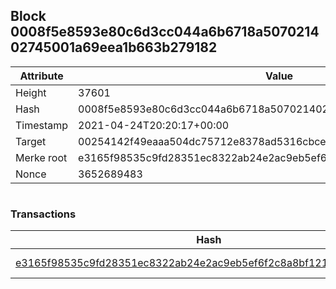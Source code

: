 ## Block 0008f5e8593e80c6d3cc044a6b6718a507021402745001a69eea1b663b279182

Attribute | Value
--- | ---
Height | 37601
Hash | 0008f5e8593e80c6d3cc044a6b6718a507021402745001a69eea1b663b279182
Timestamp | 2021-04-24T20:20:17+00:00
Target | 00254142f49eaaa504dc75712e8378ad5316cbcead634704b3734b6271167cc4
Merke root | e3165f98535c9fd28351ec8322ab24e2ac9eb5ef6f2c8a8bf1215418281f7a69
Nonce | 3652689483

```

```

### Transactions

Hash | Amount
--- | ---
[e3165f98535c9fd28351ec8322ab24e2ac9eb5ef6f2c8a8bf1215418281f7a69](e3165f98535c9fd28351ec8322ab24e2ac9eb5ef6f2c8a8bf1215418281f7a69.md) | 10.00000000 SKEPTI 
